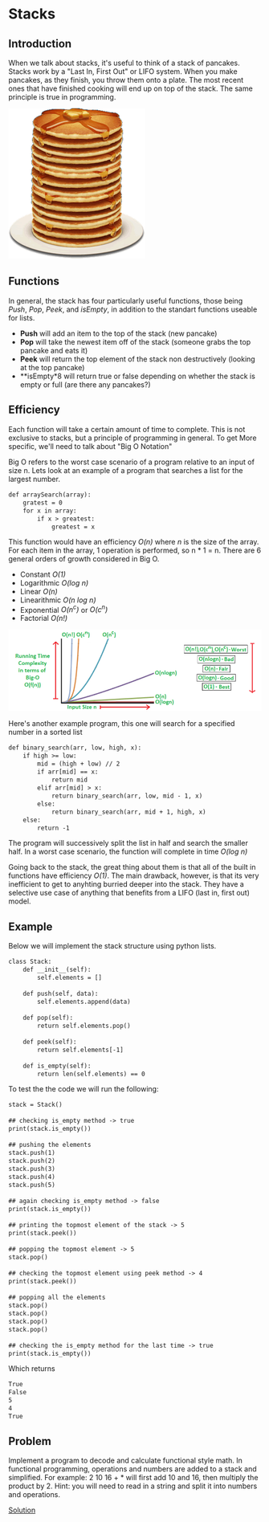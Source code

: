 # Stacks

## Introduction
When we talk about stacks, it's useful to think of a stack of pancakes.  Stacks work by a "Last In, First Out" or LIFO system.  When you make pancakes, as they finish, you throw them onto a plate.  The most recent ones that have finished cooking will end up on top of the stack.  The same principle is true in programming.  

![Pancakes](assets/pancakes.png)

## Functions
In general, the stack has four particularly useful functions, those being *Push*, *Pop*, *Peek*, and *isEmpty*, in addition to the standart functions useable for lists.  

* **Push** will add an item to the top of the stack (new pancake)
* **Pop** will take the newest item off of the stack (someone grabs the top pancake and eats it)
* **Peek** will return the top element of the stack non destructively (looking at the top pancake)
* **isEmpty*8 will return true or false depending on whether the stack is empty or full (are there any pancakes?)

## Efficiency
Each function will take a certain amount of time to complete. This is not exclusive to stacks, but a principle of programming in general.  To get More specific, we'll need to talk about "Big O Notation"

Big O refers to the worst case scenario of a program relative to an input of size n.  Lets look at an example of a program that searches a list for the largest number.

```
def arraySearch(array):
    gratest = 0
    for x in array:
        if x > greatest:
            greatest = x
```

This function would have an efficiency *O(n)* where *n* is the size of the array.  For each item in the array, 1 operation is performed, so n * 1 = n.  There are 6 general orders of growth considered in Big O.

* Constant *O(1)*
* Logarithmic *O(log n)*
* Linear *O(n)*
* Linearithmic *O(n log n)*
* Exponential *O(n<sup>c</sup>)* or *O(c<sup>n</sup>)*
* Factorial *O(n!)*

![Big O Graph](assets/bigO.png)

Here's another example program, this one will search for a specified number in a sorted list

```
def binary_search(arr, low, high, x):
    if high >= low:
        mid = (high + low) // 2
        if arr[mid] == x:
            return mid
        elif arr[mid] > x:
            return binary_search(arr, low, mid - 1, x)
        else:
            return binary_search(arr, mid + 1, high, x)
    else:
        return -1
```

The program will successively split the list in half and search the smaller half. In a worst case scenario, the function will complete in time *O(log n)*

Going back to the stack, the great thing about them is that all of the built in functions have efficiency *O(1)*.  The main drawback, however, is that its very inefficient to get to anyhting burried deeper into the stack.  They have a selective use case of anything that benefits from a LIFO (last in, first out) model.

## Example

Below we will implement the stack structure using python lists.

```
class Stack: 
    def __init__(self): 
        self.elements = [] 
    
    def push(self, data): 
        self.elements.append(data) 
    
    def pop(self): 
        return self.elements.pop() 
        
    def peek(self): 
        return self.elements[-1] 
        
    def is_empty(self): 
        return len(self.elements) == 0
```

To test the the code we will run the following:

```
stack = Stack()

## checking is_empty method -> true
print(stack.is_empty())

## pushing the elements
stack.push(1)
stack.push(2)
stack.push(3)
stack.push(4)
stack.push(5)

## again checking is_empty method -> false
print(stack.is_empty())

## printing the topmost element of the stack -> 5
print(stack.peek())

## popping the topmost element -> 5
stack.pop()

## checking the topmost element using peek method -> 4
print(stack.peek())

## popping all the elements
stack.pop()
stack.pop() 
stack.pop() 
stack.pop() 

## checking the is_empty method for the last time -> true
print(stack.is_empty())
```
Which returns
```
True
False
5
4
True
```

## Problem

Implement a program to decode and calculate functional style math.  In functional programming, operations and numbers are added to a stack and simplified.  For example: 2 10 16 + * will first add 10 and 16, then multiply the product by 2.  Hint: you will need to read in a string and split it into numbers and operations.

[Solution](stackProblem.py)
